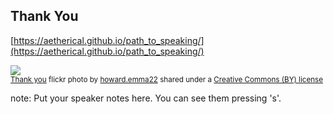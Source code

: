 ##  Thank You

[https://aetherical.github.io/path_to_speaking/](https://aetherical.github.io/path_to_speaking/)

<a title="Thank you" href="https://flickr.com/photos/142745335@N02/45390711571"><img src="https://farm2.static.flickr.com/1938/45390711571_97479d0b99.jpg" /></a><br /><small><a title="Thank you" href="https://flickr.com/photos/142745335@N02/45390711571">Thank you</a> flickr photo by <a href="https://flickr.com/people/142745335@N02">howard.emma22</a> shared under a <a href="https://creativecommons.org/licenses/by/2.0/">Creative Commons (BY) license</a> </small>

note:
    Put your speaker notes here.
    You can see them pressing 's'.
